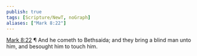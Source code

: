 ```yaml
---
publish: true
tags: [Scripture/NewT, noGraph]
aliases: ["Mark 8:22"]
---
```

[Mark 8:22](https://churchofjesuschrist.org/study/scriptures/nt/mark/8?lang=eng&id=p22#p22) ¶ And he cometh to Bethsaida; and they bring a blind man unto him, and besought him to touch him.
